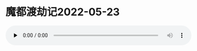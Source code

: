 # 魔都渡劫记2022-05-23

<!--[if lt IE 9]><![endif]--><audio class="wp-audio-shortcode" id="audio-283-1" preload="none" style="width: 100%;" controls="controls"><source type="audio/mpeg" src="http://salty.vip/wp-content/uploads/2022/05/沈庆\_青春.mp3?\_=1" />

<http://salty.vip/wp-content/uploads/2022/05/沈庆_青春.mp3></audio>

小区封控的第66天，今天的午餐是蒜蓉小青菜配肉末香干炒茄子。今日消耗两根茄子；一根是上次开始静默之前自己囤的，一根是这次发的物资里面的。大约这种也算得上老带新、扶上马送一程。只是存放日久，第一根茄子有点发蔫、已开始脱水，再不吃估计坚持不住。到什么点儿做什么事儿，这是自然规律。违天不祥，至少《左传》是这么说的。

先将茄子用水洗净切段。加盐腌制揉搓、使茄条完全入味，腌渍20分钟左右。用清水淘洗两遍，尽量去除盐味。香干切丁备用。起火冷锅热油加入肉末煸炒约5分钟。待肉末熟透微微发黄，即可加入姜末、蒜末、花椒粒炒香，然后加入香干丁煸炒一两分钟。最后加入略微控干水分的茄条煸炒约4分钟左右。加入生抽、鸡精、香油、老干妈及水淀粉勾兑的芡水，简单翻炒后即可出锅装盘撒葱花。今天有点没掌握好咸淡；勾芡的时候忘记老干妈比较咸、又有生抽和前面未完全除去的盐味，整个菜略咸，下回改进。
<img decoding="async" src="https://i0.wp.com/s2.loli.net/2022/05/23/A6x5QFLlzGWnEB3.jpg?w=640&#038;ssl=1" alt="img052301" data-recalc-dims="1" />

与前两日大家能走就悄悄走、绝不啰嗦不同，这两天的朋友圈渐趋意见统一。比如这个就比较有代表性："走了走了、这辈子再也不来了......伤透了多少在魔都打拼人的心，却没有一个出来说声对不起"。一句最简单、质朴的要求，足以瓦解一万篇的搪塞与顾左右而言他。

昨天看到的一个被疯传的视频是那个越江线车站电动扶梯上农妇的哭的有气无力的那个视频。其音断断续续、画质音质一般，但却看的人心碎。点开几次都没勇气看完，生怕自己哭出来。中老年三口外地进城务工农民，本想利用农闲时间来魔都打点工补贴家用。谁知摊上这么个事，卡在魔都。去不能去、来不能来。对那些能远程上班的白领来说，封城不过是换个地方上班而已，影响甚微。最多不能自由活动、不能自由购物罢了。可对这些口停手停的底层民众来说，可有人想过人家这两个月是怎么挨过来的？好不容易等到被允许离开魔都、家里的夏收又迫在眉睫了，却根本就买不到票。好歹是托了层层关系抢到票了，却因为种种原因使之交臂。现在是近不能重新购票返乡、退则连自己住的小区都回不去。这还是假设他们有小区可以回的前提下。封城期间多少外地临时来沪人员住临时桥洞、窝棚，之前看到的种种视频、照片还少吗？对他们而言，此时此地就是人生绝境啊。

我们曾立下宏愿，跋山涉水、不远万里去搞精准扶贫，大有虽远必救的态势。如今，却屡屡人为制造重重困境、断人生机得义无反顾。两相对比，就没半个人觉荒谬吗？这分明就是草菅人命啊，还扯什么狗屁的“XX有信仰、XX有力量、XX有希望”。不心虚吗？

这两天热传的另一个视频是那个地铁上受访的徐阿姨瞎说老实话的视频。西洋镜太不经拆了。现在的魔都就是一方面一堆人在忙着复工复产，总有那么一小撮跳梁小丑要跳出来表演。丑态百出。不知是不是最近几年逆向淘汰之故，现在的propaganda机器一时半会儿好像不太好使了。动则得咎。好处是大家可以苦中作乐地免费看一地的笑话。比如下面微信群里看到的这个图片，一孔足以窥全豹。

傍晚开始写字前，突然在社交网络上看到说沈庆因车祸去世了，对就是那个唱《青春》的沈庆。真有点世事无常。虽然完全不认识的云端上人物，但毕竟当年听这首歌时的青葱岁月还历历在目，瞬间就觉得自己的青春又被冲刷掉了一块，就像约翰汤恩说的“欧洲就失去了一角”一样。
<img decoding="async" src="https://i0.wp.com/s2.loli.net/2022/05/23/TuVwJomZHMQjn6X.jpg?w=640&#038;ssl=1" alt="img052302" data-recalc-dims="1" />

